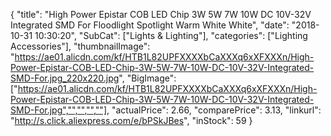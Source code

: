 {
	"title": "High Power Epistar COB LED Chip 3W 5W 7W 10W DC 10V-32V Integrated SMD For Floodlight Spotlight Warm White  White",
	"date": "2018-10-31 10:30:20",
	"SubCat": ["Lights & Lighting"],
	"categories": ["Lighting Accessories"],
	"thumbnailImage": "https://ae01.alicdn.com/kf/HTB1L82UPFXXXXbCaXXXq6xXFXXXn/High-Power-Epistar-COB-LED-Chip-3W-5W-7W-10W-DC-10V-32V-Integrated-SMD-For.jpg_220x220.jpg",
	"BigImage": ["https://ae01.alicdn.com/kf/HTB1L82UPFXXXXbCaXXXq6xXFXXXn/High-Power-Epistar-COB-LED-Chip-3W-5W-7W-10W-DC-10V-32V-Integrated-SMD-For.jpg","","","",""],
	"actualPrice": 2.66,
	"comparePrice": 3.13,
	"linkurl": "http://s.click.aliexpress.com/e/bPSkJBes",
	"inStock": 59
}
